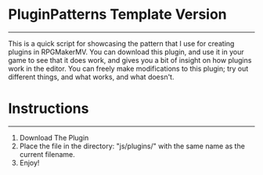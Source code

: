 # PluginPatterns Template Version
---
This is a quick script for showcasing the pattern that I use for creating plugins in RPGMakerMV.
You can download this plugin, and use it in your game to see that it does work, and gives you a bit of insight
on how plugins work in the editor. You can freely make modifications to this plugin; try out different things, and 
what works, and what doesn't.

# Instructions
---
<ol>
  <li> Download The Plugin </li>
  <li> Place the file in the directory: "js/plugins/" with the same name as the current filename.</li>
  <li> Enjoy! </li>
</ol>